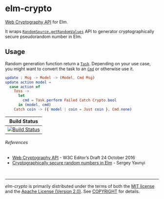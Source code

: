 elm-crypto
========
[Web Cryptography API] for Elm.

It wraps [`RandomSource.getRandomValues`] API to generator cryptographically
secure pseudorandom number in Elm.

Usage
--------
Random generation function return a [`Task`]. Depending on your use case, you
might want to convert the task to an [`Cmd`] or otherwise use it.

```elm
update : Msg -> Model -> (Model, Cmd Msg)
update action model =
  case action of
    Toss ->
      let
        cmd = Task.perform Failed Catch Crypto.bool
      in (model, cmd)
    Catch coin -> ({ model | coin = Just coin }, Cmd.none)
```

| Build Status |
|--------------|
| [![Build Status]][Travis CI] |

###### References
- [Web Cryptography API] - W3C Editor’s Draft 24 October 2016
- [Cryptographically secure random numbers in Elm] - Sergey Yavnyi

<br>

--------
*elm-crypto* is primarily distributed under the terms of both the [MIT
license] and the [Apache License (Version 2.0)]. See [COPYRIGHT] for details.

[Web Cryptography API]: https://w3c.github.io/webcrypto/Overview.html
[`RandomSource.getRandomValues`]: https://developer.mozilla.org/en-US/docs/Web/API/RandomSource/getRandomValues
[`Task`]: http://package.elm-lang.org/packages/elm-lang/core/latest/Task
[`Cmd`]: http://package.elm-lang.org/packages/elm-lang/core/latest/Platform-Cmd
[Build Status]: https://travis-ci.org/openirc/elm-crypto.svg?branch=master
[Travis CI]: https://travis-ci.org/openirc/elm-crypto
[Cryptographically secure random numbers in Elm]: http://reversemicrowave.me/blog/2016/03/04/elm-secure-random/
[MIT license]: LICENSE-MIT
[Apache License (Version 2.0)]: LICENSE-APACHE
[COPYRIGHT]: COPYRIGHT
